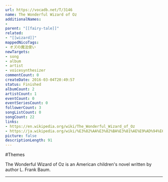 ```yaml
---
url: https://vocadb.net/T/3146
name: The Wonderful Wizard of Oz
additionalNames: 
- 
parent: "[[fairy-tale]]"
related:
- "[[wizard]]"
mappedNicoTags:
- オズの魔法使い
newTargets:
- song
- album
- artist
- voicesynthesizer
commentCount: 0
createDate: 2016-03-04T20:49:57
status: Finished
albumCount: 2
artistCount: 1
eventCount: 0
eventSeriesCount: 0
followerCount: 3
songListCount: 0
songCount: 22
links: 
- https://en.wikipedia.org/wiki/The_Wonderful_Wizard_of_Oz
- https://ja.wikipedia.org/wiki/%E3%82%AA%E3%82%BA%E3%81%AE%E9%AD%94%E6%B3%95%E4%BD%BF%E3%81%84
picture: false
descriptionLength: 91
---
```


#Themes

The Wonderful Wizard of Oz is an American children's novel written by author L. Frank Baum.

---

